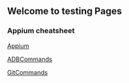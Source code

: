 ## Welcome to testing Pages

### Appium cheatsheet

[Appium](https://skpatro.github.io/testing/appium)
  
[ADBCommands](https://skpatro.github.io/testing/adbcommands)

[GitCommands](https://skpatro.github.io/testing/gitcommands)



